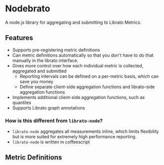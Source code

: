 
# Nodebrato

A node.js library for aggregating and submitting to Librato Metrics.

## Features

- Supports pre-registering metric definitions 
- Can metric definitions automatically so that you don't have to do that manually in the librato interface.
- Gives more control over how each individual metric is collected, aggregated and submitted
  - Reporting intervals can be defined on a per-metric basis, which can save you money
  - Define separate client-side aggregation functions and librato-side aggregation functions
- Implements additional client-side aggregation functions, such as quantiles
- Supports Librato graph annotations


### How is this different from `librato-node`?

- `librato-node` aggregates all measurements inline, which limits flexibility but is more suited for extremely high performance reporting.
- `librato-node` is written in coffeescript

## Metric Definitions

```

```

